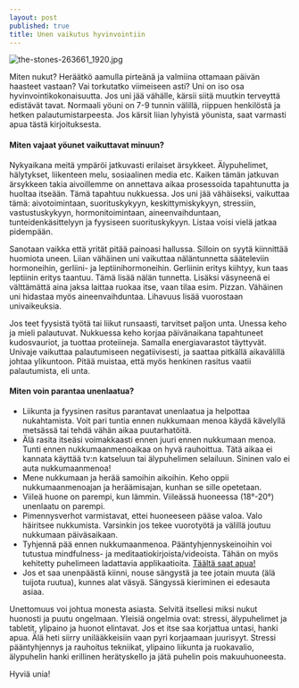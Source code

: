 ```yaml
---
layout: post
published: true
title: Unen vaikutus hyvinvointiin
---
```


![the-stones-263661_1920.jpg]({{site.baseurl}}/media/the-stones-263661_1920.jpg)

Miten nukut? Heräätkö aamulla pirteänä ja valmiina ottamaan päivän haasteet vastaan? Vai torkutatko viimeiseen asti? 
Uni on iso osa hyvinvointikokonaisuutta. Jos uni jää vähälle, kärsii siitä muutkin terveyttä edistävät tavat. 
Normaali yöuni on 7-9 tunnin välillä, riippuen henkilöstä ja hetken palautumistarpeesta. Jos kärsit liian lyhyistä yöunista,
saat varmasti apua tästä kirjoituksesta.

#### Miten vajaat yöunet vaikuttavat minuun?

Nykyaikana meitä ympäröi jatkuvasti erilaiset ärsykkeet. Älypuhelimet, hälytykset, liikenteen melu, sosiaalinen media etc. 
Kaiken tämän jatkuvan ärsykkeen takia aivoillemme on annettava aikaa prosessoida tapahtunutta ja huoltaa itseään.
Tämä tapahtuu nukkuessa.  Jos uni jää vähäiseksi, vaikuttaa tämä: aivotoimintaan, suorituskykyyn, keskittymiskykyyn,
stressiin, vastustuskykyyn, hormonitoimintaan, aineenvaihduntaan, tunteidenkäsittelyyn ja fyysiseen suorituskykyyn. 
Listaa voisi vielä jatkaa pidempään.

 Sanotaan vaikka että yrität pitää painoasi hallussa. Silloin on syytä kiinnittää huomiota uneen. 
 Liian vähäinen uni vaikuttaa näläntunnetta sääteleviin hormoneihin, gerliini- ja leptiinihormoneihin. 
 Gerliinin eritys kiihtyy, kun taas leptiinin eritys taantuu. Tämä lisää nälän tunnetta. Lisäksi väsyneenä ei välttämättä
 aina jaksa laittaa ruokaa itse, vaan tilaa esim. Pizzan. Vähäinen uni hidastaa myös aineenvaihduntaa. 
 Lihavuus lisää vuorostaan univaikeuksia. 

Jos teet fyysistä työtä tai liikut runsaasti, tarvitset paljon unta. Unessa keho ja mieli palautuvat.
Nukkuessa keho korjaa päivänaikana tapahtuneet kudosvauriot, ja tuottaa proteiineja. Samalla energiavarastot täyttyvät. 
Univaje vaikuttaa palautumiseen negatiivisesti, ja saattaa pitkällä aikavälillä johtaa ylikuntoon. 
Pitää muistaa, että myös henkinen rasitus vaatii palautumista, eli unta. 

#### Miten voin parantaa unenlaatua?

*	Liikunta ja fyysinen rasitus parantavat unenlaatua ja helpottaa nukahtamista. Voit pari tuntia ennen nukkumaan menoa käydä kävelyllä metsässä tai tehdä vähän aikaa puutarhatöitä.
*	Älä rasita itseäsi voimakkaasti ennen juuri ennen nukkumaan menoa. Tunti ennen nukkumaanmenoaikaa on hyvä rauhoittua. Tätä aikaa ei kannata käyttää tv:n katseluun tai älypuhelimen selailuun. Sininen valo ei auta nukkumaanmenoa! 
*	Mene nukkumaan ja herää samoihin aikoihin. Keho oppii nukkumaanmenoajan ja heräämisajan, kunhan se sille opetetaan. 
*	Viileä huone on parempi, kun lämmin. Viileässä huoneessa (18°-20°) unenlaatu on parempi.
*	Pimennysverhot varmistavat, ettei huoneeseen pääse valoa. Valo häiritsee nukkumista. Varsinkin jos tekee vuorotyötä ja välillä joutuu nukkumaan päiväsaikaan. 
*	Tyhjennä pää ennen nukkumaanmenoa. Pääntyhjennyskeinoihin voi tutustua mindfulness- ja meditaatiokirjoista/videoista. Tähän on myös kehitetty puhelimeen ladattavia applikaatioita. [Täältä saat apua!](http://www.mielenterveysseura.fi/fi/mielenterveys/harjoitukset)
*	Jos et saa unenpäästä kiinni, nouse sängystä ja tee jotain muuta (älä tuijota ruutua), kunnes alat väsyä. Sängyssä kieriminen ei edesauta asiaa.


Unettomuus voi johtua monesta asiasta. Selvitä itsellesi miksi nukut huonosti ja puutu ongelmaan. 
Yleisiä ongelmia ovat: stressi, älypuhelimet ja tabletit, ylipaino ja huonot elintavat. 
Jos et itse saa korjattua untasi, hanki apua. Älä heti siirry unilääkkeisiin vaan pyri korjaamaan juurisyyt.
Stressi  pääntyhjennys ja rauhoitus tekniikat, ylipaino  liikunta ja ruokavalio, älypuhelin  hanki erillinen herätyskello 
ja jätä puhelin pois makuuhuoneesta. 

Hyviä unia!
